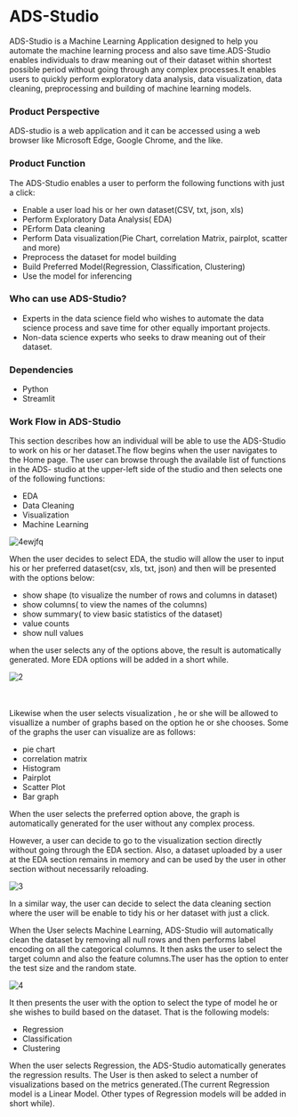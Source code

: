 # ADS-Studio
ADS-Studio is a Machine Learning Application designed to help you automate the machine learning process and also save time.ADS-Studio enables individuals to draw meaning out of their dataset within  shortest possible period without going through any complex processes.It enables users to quickly perform exploratory data analysis, data visualization, data cleaning, preprocessing and building of machine learning models.

### Product Perspective
ADS-studio is a web application and it can be accessed using a web browser like Microsoft Edge, Google Chrome, and the like.

### Product Function
The ADS-Studio enables a user to perform the following functions with just a click:
* Enable a user load his or her own dataset(CSV, txt, json, xls)
* Perform Exploratory Data Analysis( EDA)
* PErform Data cleaning 
* Perform Data visualization(Pie Chart, correlation Matrix, pairplot, scatter and more)
* Preprocess the dataset for model building
* Build Preferred Model(Regression, Classification, Clustering)
* Use the model for inferencing

### Who can use ADS-Studio?
* Experts in the data science field who wishes to automate the data science process and save time for other equally important projects.
* Non-data science experts who seeks to draw meaning out of their dataset.

### Dependencies
* Python
* Streamlit 


### Work Flow in ADS-Studio
This section describes how an individual will be able to use the ADS-Studio to work on his or her dataset.The flow begins when the user navigates to the Home page. The user can browse through the available list of functions in the ADS- studio at the upper-left side of the studio and then selects one of the following functions:
*    EDA
*    Data Cleaning
*    Visualization
*    Machine Learning

![4ewjfq](https://user-images.githubusercontent.com/68768460/93087222-ca1ae700-f687-11ea-81a7-7e751c2f30c9.gif)

When the user decides to select EDA, the studio will allow the user to input his or her preferred dataset(csv, xls, txt, json) and then will be presented with the options below:

*    show shape (to visualize the number of rows and columns in dataset)
*    show columns( to view the names of the columns)
*    show summary( to view basic statistics of the dataset)
*    value counts 
*    show null values

when the user selects any of the options above, the result is automatically generated. More EDA options will be added in a short while.

![2](https://user-images.githubusercontent.com/68768460/93088719-d011c780-f689-11ea-8754-f4f7ff5865b8.gif)

\
\
Likewise when the user selects visualization , he or she will be allowed to visuallize a number of graphs based on the option he or she chooses. Some of the graphs the user can visualize are as follows:

*    pie chart
*    correlation matrix
*    Histogram
*    Pairplot
*    Scatter Plot
*    Bar graph

When the user selects the preferred option above, the graph is automatically generated for the user without any complex process.

However, a user can decide to go to the visualization section directly without going through the EDA section. Also, a dataset uploaded by a user at the EDA section remains in memory and can be used by the user in other section without necessarily reloading.

![3](https://user-images.githubusercontent.com/68768460/93089615-11ef3d80-f68b-11ea-8842-e72d89c9456d.gif)


In a similar way, the user can decide to select the data cleaning section  where the user will be enable to tidy his or her dataset with just a click.

When the User selects Machine Learning, ADS-Studio will automatically clean the dataset by removing all null rows and then performs label encoding on all the categorical columns. It then asks the user to select the target column and also the feature columns.The user has the option to enter the test size and the random state.

![4](https://user-images.githubusercontent.com/68768460/93090789-cc337480-f68c-11ea-8272-ef5c35a3e136.gif)

It then presents the user with the option to select the type of model he or she wishes to build based on the dataset. That is the following models:
*    Regression
*    Classification
*    Clustering

When the user selects Regression, the ADS-Studio automatically generates the regression results. The User is then asked to select a number of visualizations based on the metrics generated.(The current Regression model is a Linear Model. Other types of Regression models will be added in short while).


 
    





